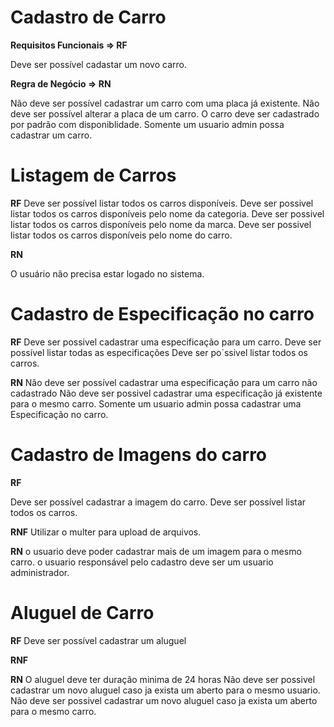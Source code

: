 # Cadastro de Carro
**Requisitos Funcionais => RF**

Deve ser possível cadastar um novo carro.


**Regra de Negócio => RN**

Não deve ser possível cadastrar um carro com uma placa já existente.
Não deve ser possível alterar a placa de um carro.
O carro deve ser cadastrado por padrão com disponiblidade.
Somente um usuario admin possa cadastrar um carro.

# Listagem de Carros 

**RF**
Deve ser possível listar todos os carros disponíveis.
Deve ser possivel listar todos os carros disponíveis pelo nome da categoria.
Deve ser possivel listar todos os carros disponíveis pelo nome da marca.
Deve ser possivel listar todos os carros disponíveis pelo nome do carro.

**RN**

O usuário não precisa estar logado no sistema.

# Cadastro de Especificação no carro

**RF**
Deve ser possivel cadastrar uma especificação para um carro.
Deve ser possível listar todas as especificações
Deve ser po´ssivel listar todos os carros.

**RN**
Não deve ser possível cadastrar uma especificação para um carro não cadastrado
Não deve ser possivel cadastrar uma especificação já existente para o mesmo carro.
Somente um usuario admin possa cadastrar uma Especificação no carro.

# Cadastro de Imagens do carro

**RF**

Deve ser possível cadastrar a imagem do carro.
Deve ser possível listar todos os carros.

**RNF**
Utilizar o multer para upload de arquivos.

**RN**
o usuario deve poder cadastrar mais de um imagem para o mesmo carro.
o usuario responsável pelo cadastro deve ser um usuario administrador.


# Aluguel de Carro

**RF**
Deve ser possível cadastrar um aluguel

**RNF**

**RN**
O aluguel deve ter duração minima de 24 horas
Não deve ser possivel cadastrar um novo aluguel caso ja exista um aberto para o mesmo usuario.
Não deve ser possivel cadastrar um novo aluguel caso ja exista um aberto para o mesmo carro.



